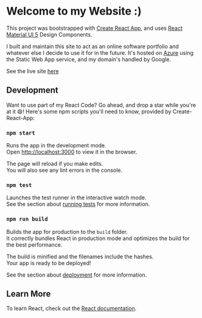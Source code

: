 # Welcome to my Website :)

This project was bootstrapped with [Create React App](https://github.com/facebook/create-react-app), and uses [React Material UI 5](https://mui.com/) Design Components.

I built and maintain this site to act as an online software portfolio and whatever else I decide to use it for in the future. It's hosted on [Azure](https://azure.microsoft.com/) using the Static Web App service, and my domain's handled by Google.

See the live site [here](https://www.michaeljanderson.net)


## Development

Want to use part of my React Code? Go ahead, and drop a star while you're at it 😄! Here's some npm scripts you'll need to know, provided by Create-React-App:

### `npm start`

Runs the app in the development mode.\
Open [http://localhost:3000](http://localhost:3000) to view it in the browser.

The page will reload if you make edits.\
You will also see any lint errors in the console.

### `npm test`

Launches the test runner in the interactive watch mode.\
See the section about [running tests](https://facebook.github.io/create-react-app/docs/running-tests) for more information.

### `npm run build`

Builds the app for production to the `build` folder.\
It correctly bundles React in production mode and optimizes the build for the best performance.

The build is minified and the filenames include the hashes.\
Your app is ready to be deployed!

See the section about [deployment](https://facebook.github.io/create-react-app/docs/deployment) for more information.

## Learn More

To learn React, check out the [React documentation](https://reactjs.org/).
